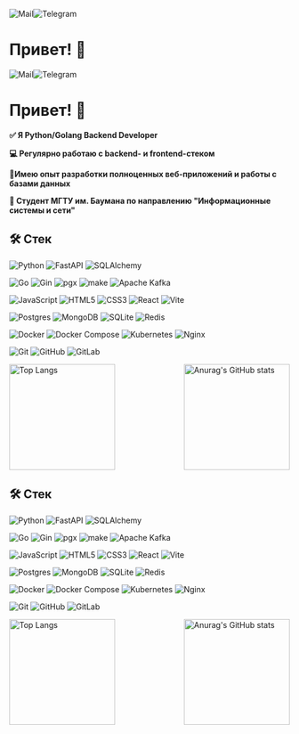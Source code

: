 ![Mail](https://img.shields.io/badge/alaf04%40mailru-3670A0?style=for-the-badge&logo=gmail&logoColor=white)![Telegram](https://img.shields.io/badge/%40n3vskiy-3670A0?style=for-the-badge&logo=telegram&logoColor=white)

# Привет! 👋

![Mail](https://img.shields.io/badge/alaf04%40mailru-3670A0?style=for-the-badge&logo=gmail&logoColor=white)![Telegram](https://img.shields.io/badge/%40n3vskiy-3670A0?style=for-the-badge&logo=telegram&logoColor=white)

# Привет! 👋

**✅ Я Python/Golang Backend Developer**

**💻 Регулярно работаю с backend- и frontend-стеком**

**📍Имею опыт разработки полноценных веб-приложений и работы с базами данных**

**🏫 Студент МГТУ им. Баумана по направлению "Информационные системы и сети"**

## 🛠 Cтек
![Python](https://img.shields.io/badge/python-3670A0?style=for-the-badge&logo=&logoColor=ffdd54) ![FastAPI](https://img.shields.io/badge/FastAPI-0b3d25?style=for-the-badge&logo=fastapi) ![SQLAlchemy](https://img.shields.io/badge/SQLAlchemy-752a2a?style=for-the-badge&logo=SQLAlchemy)

![Go](https://img.shields.io/badge/go-%2300ADD8.svg?style=for-the-badge&logo=go&logoColor=white) ![Gin](https://img.shields.io/badge/gin-0f7bba?style=for-the-badge&logo=gin&logoColor=white) ![pgx](https://img.shields.io/badge/pgx-black?style=for-the-badge&logo=go&logoColor=white) ![make](https://img.shields.io/badge/make-d6620f?style=for-the-badge&logo=make&logoColor=white) ![Apache Kafka](https://img.shields.io/badge/Apache%20Kafka-000?style=for-the-badge&logo=apachekafka)

![JavaScript](https://img.shields.io/badge/javascript-%23323330.svg?style=for-the-badge&logo=javascript&logoColor=%23F7DF1E) ![HTML5](https://img.shields.io/badge/html5-%23E34F26.svg?style=for-the-badge&logo=html5&logoColor=white) ![CSS3](https://img.shields.io/badge/css3-%231572B6.svg?style=for-the-badge&logo=css3&logoColor=white) ![React](https://img.shields.io/badge/react-%2320232a.svg?style=for-the-badge&logo=react&logoColor=%2361DAFB) ![Vite](https://img.shields.io/badge/vite-%23646CFF.svg?style=for-the-badge&logo=vite&logoColor=white)

![Postgres](https://img.shields.io/badge/postgres-%23316192.svg?style=for-the-badge&logo=postgresql&logoColor=white) ![MongoDB](https://img.shields.io/badge/MongoDB-%234ea94b.svg?style=for-the-badge&logo=mongodb&logoColor=white) ![SQLite](https://img.shields.io/badge/sqlite-%2307405e.svg?style=for-the-badge&logo=sqlite&logoColor=white) ![Redis](https://img.shields.io/badge/redis-%23DD0031.svg?style=for-the-badge&logo=redis&logoColor=white) 

![Docker](https://img.shields.io/badge/docker-%230db7ed.svg?style=for-the-badge&logo=docker&logoColor=white) ![Docker Compose](https://img.shields.io/badge/Compose-%230f7bba.svg?style=for-the-badge&logo=docker&logoColor=white) ![Kubernetes](https://img.shields.io/badge/kubernetes-%23326ce5.svg?style=for-the-badge&logo=kubernetes&logoColor=white) ![Nginx](https://img.shields.io/badge/nginx-%23009639.svg?style=for-the-badge&logo=nginx&logoColor=white) 

![Git](https://img.shields.io/badge/git-%23F05033.svg?style=for-the-badge&logo=git&logoColor=white) ![GitHub](https://img.shields.io/badge/github-%23121011.svg?style=for-the-badge&logo=github&logoColor=white) ![GitLab](https://img.shields.io/badge/gitlab-%23181717.svg?style=for-the-badge&logo=gitlab&logoColor=white) 

<div style="display: flex; justify-content: space-between; align-items: flex-start;">
    <img src="https://github-readme-stats.vercel.app/api/top-langs/?username=n3vsk1y&theme=blueberry&hide_border=true&layout=compact&card_width=400&count_private=true&langs_count=8" alt="Top Langs" style="height: 190px;"/>
    <img src="https://github-readme-stats.vercel.app/api?username=n3vsk1y&show_icons=true&theme=blueberry&hide_border=true&card_width=400&rank_icon=github" alt="Anurag's GitHub stats" style="height: 190px;"/>
</div>


## 🛠 Cтек
![Python](https://img.shields.io/badge/python-3670A0?style=for-the-badge&logo=&logoColor=ffdd54) ![FastAPI](https://img.shields.io/badge/FastAPI-0b3d25?style=for-the-badge&logo=fastapi) ![SQLAlchemy](https://img.shields.io/badge/SQLAlchemy-752a2a?style=for-the-badge&logo=SQLAlchemy)

![Go](https://img.shields.io/badge/go-%2300ADD8.svg?style=for-the-badge&logo=go&logoColor=white) ![Gin](https://img.shields.io/badge/gin-0f7bba?style=for-the-badge&logo=gin&logoColor=white) ![pgx](https://img.shields.io/badge/pgx-black?style=for-the-badge&logo=go&logoColor=white) ![make](https://img.shields.io/badge/make-d6620f?style=for-the-badge&logo=make&logoColor=white) ![Apache Kafka](https://img.shields.io/badge/Apache%20Kafka-000?style=for-the-badge&logo=apachekafka) 

![JavaScript](https://img.shields.io/badge/javascript-%23323330.svg?style=for-the-badge&logo=javascript&logoColor=%23F7DF1E) ![HTML5](https://img.shields.io/badge/html5-%23E34F26.svg?style=for-the-badge&logo=html5&logoColor=white) ![CSS3](https://img.shields.io/badge/css3-%231572B6.svg?style=for-the-badge&logo=css3&logoColor=white) ![React](https://img.shields.io/badge/react-%2320232a.svg?style=for-the-badge&logo=react&logoColor=%2361DAFB) ![Vite](https://img.shields.io/badge/vite-%23646CFF.svg?style=for-the-badge&logo=vite&logoColor=white)

![Postgres](https://img.shields.io/badge/postgres-%23316192.svg?style=for-the-badge&logo=postgresql&logoColor=white) ![MongoDB](https://img.shields.io/badge/MongoDB-%234ea94b.svg?style=for-the-badge&logo=mongodb&logoColor=white) ![SQLite](https://img.shields.io/badge/sqlite-%2307405e.svg?style=for-the-badge&logo=sqlite&logoColor=white) ![Redis](https://img.shields.io/badge/redis-%23DD0031.svg?style=for-the-badge&logo=redis&logoColor=white) 

![Docker](https://img.shields.io/badge/docker-%230db7ed.svg?style=for-the-badge&logo=docker&logoColor=white) ![Docker Compose](https://img.shields.io/badge/Compose-%230f7bba.svg?style=for-the-badge&logo=docker&logoColor=white) ![Kubernetes](https://img.shields.io/badge/kubernetes-%23326ce5.svg?style=for-the-badge&logo=kubernetes&logoColor=white) ![Nginx](https://img.shields.io/badge/nginx-%23009639.svg?style=for-the-badge&logo=nginx&logoColor=white) 

![Git](https://img.shields.io/badge/git-%23F05033.svg?style=for-the-badge&logo=git&logoColor=white) ![GitHub](https://img.shields.io/badge/github-%23121011.svg?style=for-the-badge&logo=github&logoColor=white) ![GitLab](https://img.shields.io/badge/gitlab-%23181717.svg?style=for-the-badge&logo=gitlab&logoColor=white) 

<div style="display: flex; justify-content: space-between; align-items: flex-start;">
    <img src="https://github-readme-stats.vercel.app/api/top-langs/?username=n3vsk1y&theme=blueberry&hide_border=true&layout=compact&card_width=400&count_private=true&langs_count=8" alt="Top Langs" style="height: 190px;"/>
    <img src="https://github-readme-stats.vercel.app/api?username=n3vsk1y&show_icons=true&theme=blueberry&hide_border=true&card_width=400&rank_icon=github" alt="Anurag's GitHub stats" style="height: 190px;"/>
</div>
